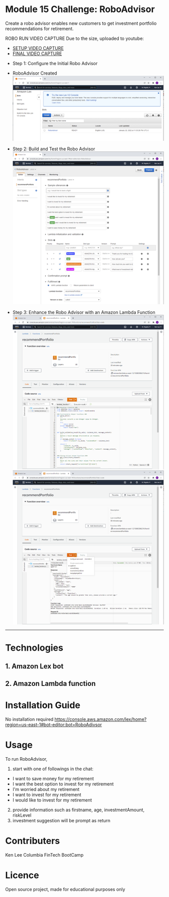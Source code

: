 # Module 15 Challenge: RoboAdvisor
Create a robo advisor enables new customers to get investment portfolio recommendations for retirement.


ROBO RUN VIDEO CAPTURE
Due to the size, uploaded to youtube: 
- [SETUP VIDEO CAPTURE](https://youtu.be/3-7w8Q0oxSE)
- [FINAL VIDEO CAPTURE](https://youtu.be/LgwO7rljaGM)

* Step 1: Configure the Initial Robo Advisor
- RoboAdvisor Created
![ROBOADVISOR](https://github.com/klee08/module_challenges/blob/main/Module15_challenge/Resources/image1.PNG)
* Step 2: Build and Test the Robo Advisor
![ROBO_CONFIG](https://github.com/klee08/module_challenges/blob/main/Module15_challenge/Resources/image2.PNG)


* Step 3: Enhance the Robo Advisor with an Amazon Lambda Function
![LAMBDA](https://github.com/klee08/module_challenges/blob/main/Module15_challenge/Resources/image3.PNG)
![LAMBDA](https://github.com/klee08/module_challenges/blob/main/Module15_challenge/Resources/image4.PNG)

_____________________________________________________
# Technologies
## 1. Amazon Lex bot
## 2. Amazon Lambda function

# Installation Guide
No installation required
https://console.aws.amazon.com/lex/home?region=us-east-1#bot-editor:bot=RoboAdivsor

# Usage
To run RoboAdvisor, 
1. start with one of followings in the chat:
- I want to save money for my retirement
- I want the best option to invest for my retirement
- I'm worried about my retirement
- I want to invest for my retirement
- I would like to invest for my retirement
2. provide information such as firstname, age, investmentAmount, riskLevel
3. investment suggestion will be prompt as return

# Contributers
Ken Lee
Columbia FinTech BootCamp
# Licence
Open source project, made for educational purposes only
